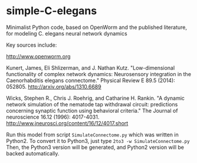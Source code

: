 simple-C-elegans
================

Minimalist Python code, based on OpenWorm and the published literature, for modeling C. elegans neural network dynamics

Key sources include:

http://www.openworm.org

Kunert, James, Eli Shlizerman, and J. Nathan Kutz. "Low-dimensional functionality of complex network dynamics: Neurosensory integration in the Caenorhabditis elegans connectome." Physical Review E 89.5 (2014): 052805.
http://arxiv.org/abs/1310.6689

Wicks, Stephen R., Chris J. Roehrig, and Catharine H. Rankin. "A dynamic network simulation of the nematode tap withdrawal circuit: predictions concerning synaptic function using behavioral criteria." The Journal of neuroscience 16.12 (1996): 4017-4031.
http://www.jneurosci.org/content/16/12/4017.short



Run this model from script `SimulateConnectome.py` which was written in Python2.
To convert it to Python3, just type `2to3 -w SimulateConnectome.py`
Then, the Python3 version will be generated, and Python2 version will be backed automatically.
